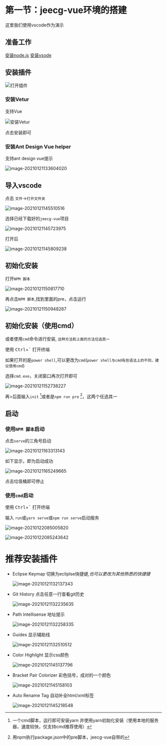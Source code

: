 # 第一节：jeecg-vue环境的搭建

这里我们使用vscode作为演示

## 准备工作

  [安装node.js](envinstall/nodejs/nodejs.md)
  [安装vsode](envinstall/ide/vscode/README.md)

## 安装插件

![打开插件](../img/image-20210121095932068.png)



### 安装Vetur

  支持Vue

![安装Vetur](../img/image-20210121120155823.png)

点击安装即可

### 安装Ant Design Vue helper

支持ant design vue提示

![image-20210121133604020](../img/image-20210121133604020.png)

## 导入vscode

点击 `文件`->`打开文件夹`


![image-20210121145510516](../img/image-20210121145510516.png)

选择已经下载好的`jeecg-vue`项目

![image-20210121145723975](../img/image-20210121145723975.png)

打开后

![image-20210121145809238](../img/image-20210121145809238.png)

## 初始化安装

打开`NPM 脚本`

![image-20210121150817710](../img/image-20210121150817710.png)

再点击`NPM 脚本`,找到里面的pre，点击运行

![image-20210121150948287](../img/image-20210121150948287.png)

## 初始化安装（使用cmd）

或者使用```cmd```命令进行安装, `这种方法和上面的方法任选其一`


使用 <kbd>Ctrl</kbd>+<kbd>`</kbd> 打开终端

如果打开的是`power shell`,可以更改为`cmd`(`power shell与cmd有些语法上的不同，建议使用cmd`)

选择`cmd.exe`，关闭窗口再次打开即可

![image-20210121152738227](../img/image-20210121152738227.png)

再>后面输入`init` [^1]或者是`npm run pre` [^2]，这两个任选其一

[^1]: 一个cmd脚本，运行即可安装yarn 并使用yarn初始化安装（使用本地的服务器，速度较快，仅支持cmd推荐使用）
[^2]: 用npm执行package.json中的pre脚本，jeecg-vue自带的

## 启动

### 使用`NPM 脚本`启动

点击`serve`的三角号启动

![image-20210121163313143](../img/image-20210121163313143.png)

如下显示，即为启动成功

![image-20210121165249665](../img/image-20210121165249665.png)

点击垃圾桶即可停止

### 使用`cmd`启动

使用 <kbd>Ctrl</kbd>+<kbd>`</kbd> 打开终端

输入 `run`或`yarn serve`或`npm run serve`启动服务

![image-20210122085005820](../img/image-20210122085005820.png)

![image-20210122085243642](../img/image-20210122085243642.png)

# 推荐安装插件

- Eclipse Keymap
  切换为ecliplse快捷键,*也可以更改为其他熟悉的快捷键*

  ![image-20210121132137343](../img/image-20210121132137343.png)

- Git History
  点击任意一行查看git历史

  ![image-20210121132235635](../img/image-20210121132235635.png)

- Path Intellisense
  地址提示

  ![image-20210121132258335](../img/image-20210121132258335.png)

- Guides
  显示辅助线

  ![image-20210121132510512](../img/image-20210121132510512.png)

- Color Highilght
  显示css颜色

  ![image-20210121145137796](../img/image-20210121145137796.png)

- Bracket Pair Colorizer
  彩色括号，成对的一个颜色

  ![image-20210121145158103](../img/image-20210121145158103.png)

- Auto Rename Tag
  自动补全html/xml标签

  ![image-20210121145218548](../img/image-20210121145218548.png)

  